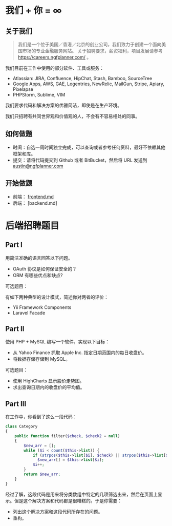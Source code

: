 # 我们 + 你 = ∞

## 关于我们

> 我们是一个位于美国／香港／北京的创业公司，我们致力于创建一个面向美国市场的专业金融服务网站。
> 关于招聘要求，薪资福利，项目发展请参考 https://careers.ngfplanner.com/ 。

我们目前在工作中使用的部分软件、工具或服务：

- Atlassian: JIRA, Confluence, HipChat, Stash, Bamboo, SourceTree
- Google Apps, AWS, GAE, Logentries, NewRelic, MailGun, Stripe, Apiary, Pixelapse
- PHPStorm, Sublime, VIM

我们要求代码和解决方案的优雅简洁，即使是在生产环境。

我们只招聘有共同世界观和价值观的人，不会有不容易相处的同事。

## 如何做题

- 时间：自选一周时间独立完成，可以查询或者参考任何资料，最好不依赖其他框架和库。
- 提交：请将代码提交到 Github 或者 BitBucket，然后将 URL 发送到 austin@ngfplanner.com

## 开始做题

- 前端： [frontend.md](frontend.md)
- 后端： [backend.md]


# 后端招聘题目

## Part I

用简洁准确的语言回答以下问题。

- OAuth 协议是如何保证安全的？
- ORM 有哪些优点和缺点?

可选题目：

有如下两种典型的设计模式，简述你对两者的评价：

- Yii Framework Components
- Laravel Facade

## Part II

使用 PHP + MySQL 编写一个软件，实现以下目标：

- 从 Yahoo Finance 抓取 Apple Inc. 指定日期范围内的每日收盘价。
- 将数据存储存储到 MySQL。

可选题目：

- 使用 HighCharts 显示股价走势图。
- 求出查询日期内的收盘价的平均值。

## Part III

在工作中，你看到了这么一段代码：

```php
class Category
{
    public function filter($check, $check2 = null)
    {
        $new_arr = [];
        while ($i < count($this->list)) {
            if (strpos($this->list[$i], $check) || strpos($this->list[$i], $check2))
              $new_arr[] = $this->list[$i];
            $i++;
        }
        return $new_arr;
    }
}
```

经过了解，这段代码是用来将分类数组中特定的几项筛选出来，然后在页面上显示。但是这个解决方案和代码都是很糟糕的。于是你需要：

- 列出这个解决方案和这段代码所存在的问题。
- 重构。

